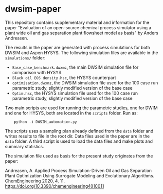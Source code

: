 # dwsim-paper
This repository contains supplementary material and information for the paper "Evaluation of an open-source chemical process simulator using a plant wide oil and gas separation plant flowsheet model as basis" by Anders Andreasen. 

The results in the paper are generated with process simulations for both DWSIM and Aspen HYSYS. The following simulation files are available in the `simulations/` folder:

* `Base_case_benchmark.dwxmz`, the main DWSIM simulation file for comparison with HYSYS
* `Black oil EOS density.hsc`, the HYSYS counterpart
* `optimisation.dwxmz`, the DWSIM simulation file used for the 100 case run parametric study, slightly modified version of the base case
* `Optim.hsc`, the HYSYS simulation file used for the 100 case run parametric study, slightly modified version of the base case

Two main scripts are used for running the parametric studies, one for DWIM and one for HYSYS, both are located in the `scripts` folder. Run as: 

```
    python -i DWSIM_automation.py
```

The scripts uses a sampling plan already defined from the `data` folder and writes results to file in the root dir. Data files used in the paper are in the `data` folder. A third script is used to load the data files and make plots and summary statistics. 

The simulation file used as basis for the present study originates from the paper: 

Andreasen, A. Applied Process Simulation-Driven Oil and Gas Separation Plant Optimization Using Surrogate Modeling and Evolutionary Algorithms. ChemEngineering 2020, 4, 11. https://doi.org/10.3390/chemengineering4010011